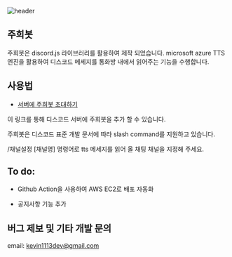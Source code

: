![header](https://capsule-render.vercel.app/api?type=waving&height=300&color=gradient&text=juhee-bot%20project&textBg=false)

## 주희봇

주희봇은 discord.js 라이브러리를 활용하여 제작 되었습니다.
microsoft azure TTS 엔진을 활용하여 디스코드 메세지를 통화방 내에서 읽어주는 기능을 수행합니다.



## 사용법

- [서버에 주희봇 초대하기](https://discord.com/api/oauth2/authorize?client_id=813805094352715806&permissions=8&scope=bot)

이 링크를 통해 디스코드 서버에 주희봇을 추가 할 수 있습니다.

주희봇은 디스코드 표준 개발 문서에 따라 slash command를 지원하고 있습니다.

/채널설정 [채널명] 명령어로 tts 메세지를 읽어 올 채팅 채널을 지정해 주세요.



## To do:

- Github Action을 사용하여 AWS EC2로 배포 자동화

- 공지사항 기능 추가


## 버그 제보 및 기타 개발 문의

email: kevin1113dev@gmail.com
